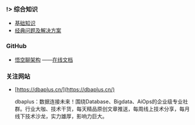 



### !>   综合知识

- [基础知识](/综合知识/基础知识.md) 
- [经典问题及解决方案](/综合知识/经典问题及解决方案.md) 



### GitHub

- [悟空聊架构](https://github.com/Jackson0714) ——[在线文档](http://www.passjava.cn/) 

### 关注网站

- [https://dbaplus.cn/](https://dbaplus.cn/) 

  dbaplus：数据连接未来！围绕Database、Bigdata、AiOps的企业级专业社群。行业大咖、技术干货，每天精品原创文章推送，每周线上技术分享，每月线下技术沙龙，实力雄厚，影响力巨大。

